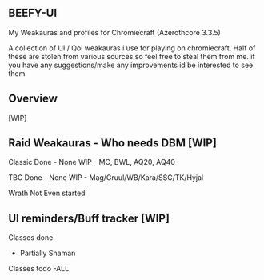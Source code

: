 ## BEEFY-UI
My Weakauras and profiles for Chromiecraft (Azerothcore 3.3.5)

A collection of UI / Qol weakauras i use for playing on chromiecraft. 
Half of these are stolen from various sources so feel free to steal them from me. 
if you have any suggestions/make any improvements id be interested to see them

## Overview

[WIP]

## Raid Weakauras - Who needs DBM [WIP]

Classic 
Done - None
WIP - MC, BWL, AQ20, AQ40

TBC
Done - None
WIP - Mag/Gruul/WB/Kara/SSC/TK/Hyjal

Wrath 
Not Even started

## UI reminders/Buff tracker [WIP]

Classes done
- Partially Shaman

Classes todo
-ALL
